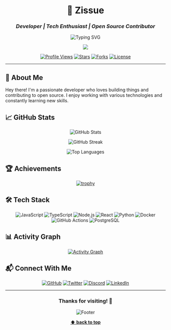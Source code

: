 <div align="center">

# 🎯 Zissue

### *Developer | Tech Enthusiast | Open Source Contributor*

<img src="https://readme-typing-svg.herokuapp.com?font=Fira+Code&size=22&duration=3000&pause=1000&color=3B82F6&center=true&vCenter=true&width=435&lines=Full+Stack+Developer;Always+Learning;Open+Source+%E2%9D%A4%EF%B8%8F" alt="Typing SVG" />

![](https://komarev.com/ghpvc/?username=zissue&style=flat-square)

[![Profile Views](https://komarev.com/ghpvc/?username=zissue&style=for-the-badge&color=blue)](https://github.com/Zissue)
[![Stars](https://img.shields.io/github/stars/Zissue/Zissue?style=for-the-badge&logo=github&color=yellow)](https://github.com/Zissue/Zissue/stargazers)
[![Forks](https://img.shields.io/github/forks/Zissue/Zissue?style=for-the-badge&logo=github&color=green)](https://github.com/Zissue/Zissue/network/members)
[![License](https://img.shields.io/github/license/Zissue/Zissue?style=for-the-badge&color=purple)](LICENSE)

</div>

---

## 👋 About Me

Hey there! I'm a passionate developer who loves building things and contributing to open source. I enjoy working with various technologies and constantly learning new skills.

## 📈 GitHub Stats

<div align="center">

![GitHub Stats](https://github-readme-stats.vercel.app/api?username=Zissue&show_icons=true&theme=tokyonight&hide_border=true&bg_color=0D1117&title_color=3B82F6&icon_color=3B82F6&text_color=FFFFFF)

![GitHub Streak](https://github-readme-streak-stats.herokuapp.com/?user=Zissue&theme=tokyonight&hide_border=true&background=0D1117&stroke=3B82F6&ring=3B82F6&fire=F59E0B&currStreakLabel=3B82F6)

![Top Languages](https://github-readme-stats.vercel.app/api/top-langs/?username=Zissue&layout=compact&theme=tokyonight&hide_border=true&bg_color=0D1117&title_color=3B82F6&text_color=FFFFFF)

</div>

## 🏆 Achievements

<div align="center">

[![trophy](https://github-profile-trophy.vercel.app/?username=Zissue&theme=tokyonight&no-frame=true&no-bg=true&column=7&margin-w=15&margin-h=15)](https://github.com/Zissue)

</div>

## 🛠️ Tech Stack

<div align="center">

![JavaScript](https://img.shields.io/badge/JavaScript-F7DF1E?style=for-the-badge&logo=javascript&logoColor=black)
![TypeScript](https://img.shields.io/badge/TypeScript-3178C6?style=for-the-badge&logo=typescript&logoColor=white)
![Node.js](https://img.shields.io/badge/Node.js-339933?style=for-the-badge&logo=node.js&logoColor=white)
![React](https://img.shields.io/badge/React-61DAFB?style=for-the-badge&logo=react&logoColor=black)
![Python](https://img.shields.io/badge/Python-3776AB?style=for-the-badge&logo=python&logoColor=white)
![Docker](https://img.shields.io/badge/Docker-2496ED?style=for-the-badge&logo=docker&logoColor=white)
![GitHub Actions](https://img.shields.io/badge/GitHub_Actions-2088FF?style=for-the-badge&logo=github-actions&logoColor=white)
![PostgreSQL](https://img.shields.io/badge/PostgreSQL-4169E1?style=for-the-badge&logo=postgresql&logoColor=white)

</div>

## 📊 Activity Graph

<div align="center">

[![Activity Graph](https://github-readme-activity-graph.vercel.app/graph?username=Zissue&theme=tokyo-night&hide_border=true&bg_color=0D1117&color=3B82F6&line=3B82F6&point=FFFFFF)](https://github.com/Zissue)

</div>



## 📬 Connect With Me

<div align="center">

[![GitHub](https://img.shields.io/badge/GitHub-181717?style=for-the-badge&logo=github&logoColor=white)](https://github.com/Zissue)
[![Twitter](https://img.shields.io/badge/Twitter-1DA1F2?style=for-the-badge&logo=twitter&logoColor=white)](https://twitter.com/Zissue)
[![Discord](https://img.shields.io/badge/Discord-5865F2?style=for-the-badge&logo=discord&logoColor=white)](https://discord.gg/zissue)
[![LinkedIn](https://img.shields.io/badge/LinkedIn-0A66C2?style=for-the-badge&logo=linkedin&logoColor=white)](https://linkedin.com/company/zissue)

</div>

---

<div align="center">

### Thanks for visiting! 👋

![Footer](https://capsule-render.vercel.app/api?type=waving&color=gradient&customHexList=3B82F6,F59E42,10B981&height=100&section=footer&text=Thanks%20for%20stopping%20by!&fontSize=30&fontAlignY=70&animation=twinkling)

**[⬆ back to top](#-zissue)**

</div>
